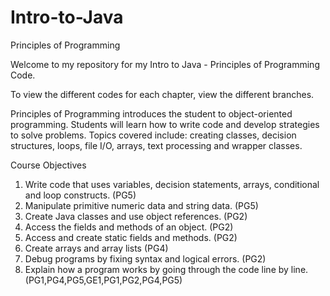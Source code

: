 # Intro-to-Java
Principles of Programming

Welcome to my repository for my Intro to Java - Principles of Programming Code. 

To view the different codes for each chapter, view the different branches. 

Principles of Programming introduces the student to object-oriented programming. Students will learn how to write code and develop strategies to solve problems. Topics covered include: creating classes, decision structures, loops, file I/O, arrays, text processing and wrapper classes.

Course Objectives  
1. Write code that uses variables, decision statements, arrays, conditional and loop constructs. (PG5) 
2. Manipulate primitive numeric data and string data. (PG5) 
3. Create Java classes and use object references. (PG2) 
4. Access the fields and methods of an object. (PG2) 
5. Access and create static fields and methods. (PG2) 
6. Create arrays and array lists (PG4) 
7. Debug programs by fixing syntax and logical errors. (PG2) 
8. Explain how a program works by going through the code line by line. (PG1,PG4,PG5,GE1,PG1,PG2,PG4,PG5)
